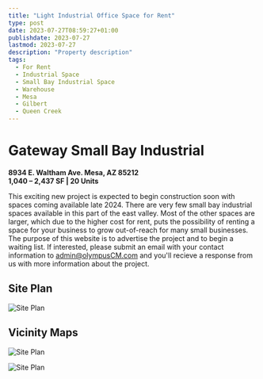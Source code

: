 ```yaml
---
title: "Light Industrial Office Space for Rent"
type: post
date: 2023-07-27T08:59:27+01:00
publishdate: 2023-07-27
lastmod: 2023-07-27
description: "Property description"
tags:
  - For Rent
  - Industrial Space
  - Small Bay Industrial Space
  - Warehouse
  - Mesa
  - Gilbert
  - Queen Creek
---
```


# Gateway Small Bay Industrial

**8934 E. Waltham Ave. Mesa, AZ 85212**\
**1,040 – 2,437 SF | 20 Units**

This exciting new project is expected to begin construction soon with spaces coming available late 2024. There are very few small bay industrial spaces available in this part of the east valley. Most of the other spaces are larger, which due to the higher cost for rent, puts the possibility of renting a space for your business to grow out-of-reach for many small businesses. The purpose of this website is to advertise the project and to begin a waiting list. If interested, please submit an email with your contact information to [admin@olympusCM.com](mailto:admin@olympusCM.com) and you'll recieve a response from us with more information about the project.

## Site Plan

![Site Plan](/images/site_plan.png)

## Vicinity Maps

![Site Plan](/images/vicinity_map_1.png)

![Site Plan](/images/vicinity_map_2.png)

